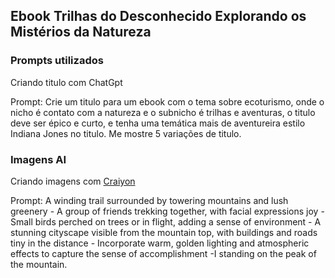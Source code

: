 ## **Ebook Trilhas do Desconhecido Explorando os Mistérios da Natureza**

### Prompts utilizados

Criando titulo com ChatGpt 

Prompt:  Crie um titulo para um ebook com    o tema sobre ecoturismo, onde o nicho é contato com a natureza e o    subnicho é trilhas e aventuras, o titulo deve ser épico e curto, e    tenha uma temática mais de aventureira estilo Indiana Jones no    titulo. Me mostre 5 variações de titulo.

### Imagens AI
Criando imagens com [Craiyon](https://www.craiyon.com/)

Prompt: A winding trail surrounded by towering mountains and lush greenery - A group of friends trekking together, with facial expressions joy - Small birds perched on trees or in flight, adding a sense of environment - A stunning cityscape visible from the mountain top, with buildings and roads tiny in the distance - Incorporate warm, golden lighting and atmospheric effects to capture the sense of accomplishment -I standing on the peak of the mountain.


